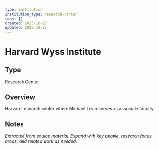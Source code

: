 ```yaml
---
type: institution
institution_type: research-center
tags: []
created: 2025-10-20
updated: 2025-10-20
---
```


# Harvard Wyss Institute

## Type

Research Center

## Overview

Harvard research center where Michael Levin serves as associate faculty.

## Notes

*Extracted from source material. Expand with key people, research focus areas, and related work as needed.*
